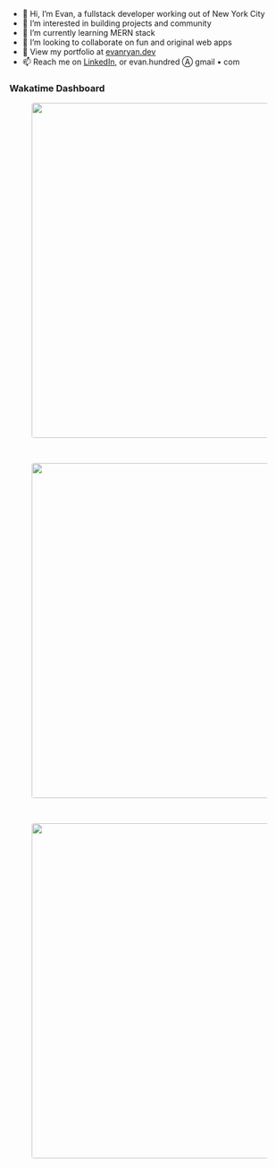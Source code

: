 - 👋 Hi, I’m Evan, a fullstack developer working out of New York City
- 👀 I’m interested in building projects and community
- 🌱 I’m currently learning MERN stack
- 💞️ I’m looking to collaborate on fun and original web apps
- 🐷 View my portfolio at [evanryan.dev](https://evanryan.dev)
- 📫 Reach me on [LinkedIn](https://www.linkedin.com/in/evan-ryan-1a2b07131/), or evan.hundred Ⓐ gmail • com

<!---
evanhundred/evanhundred is a ✨ special ✨ repository because its `README.md` (this file) appears on your GitHub profile.
You can click the Preview link to take a look at your changes.
--->

### Wakatime Dashboard
  <figure>
    <img style="border-radius:4px!important;width:600px" src="https://wakatime.com/share/@0dd08ff7-b57e-4827-bdfc-279693df8d92/80fbbc14-7f1a-45af-8303-8721ff0d7d9e.svg" />
  </figure>
  <br />
  <figure><img style="border-radius:4px!important;width:600px" src="https://wakatime.com/share/@0dd08ff7-b57e-4827-bdfc-279693df8d92/14ed1254-1eb8-4fc3-aa2b-59a4ac2446d2.svg"></img></figure>
  <br />
  <figure><img style="border-radius:4px!important;width:600px" src="https://wakatime.com/share/@0dd08ff7-b57e-4827-bdfc-279693df8d92/52596b5a-98b5-4f7c-a20e-463175f69ae6.svg"></img></figure>
  
